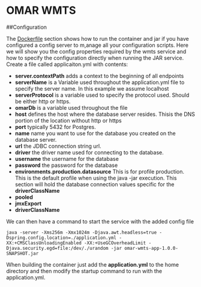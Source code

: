 # OMAR WMTS

##Configuration

The [Dockerfile](#dockerfile) section shows how to run the container and jar if you have configured a config server to m,anage all your configuration scripts.  Here we will show you the config properties required by the wmts service and how to specify the configuration directly when running the JAR service.  Create a file called applicaiton.yml with contents:

 * **server.contextPath** adds a context to the beginning of all endpoints
 * **serverName** is a Variable used throughout the application.yml file to specify the server name.  In this example we assume localhost
 * **serverProtocol** is a variable used to specify the protocol used.  Should be either http or https.
 * **omarDb** is a variable used throughout the file
  * **host** defines the host where the database server resides.  Thisis the DNS portion of the location without http or https
  * **port** typically 5432 for Postgres.
  * **name** name you want to use for the database you created on the database server.
  * **url** the JDBC connection string url.
  * **driver** the driver name used for connecting to the database.
  * **username** the username for the database
  * **password** the password for the database
 * **environments.production.datasource** This is for profile production.  This is the default profile when using the java -jar execution. This section will hold the database connection values specific for the **driverClassName**
  * **pooled**  
  * **jmxExport**
  * **driverClassName** 
    

We can then have a command to start the service with the added config file

`java -server -Xms256m -Xmx1024m -Djava.awt.headless=true -Dspring.config.location=./application.yml -XX:+CMSClassUnloadingEnabled -XX:+UseGCOverheadLimit -Djava.security.egd=file:/dev/./urandom -jar omar-wmts-app-1.0.0-SNAPSHOT.jar`

When building the container just add the **application.yml** to the home directory and then modify the startup command to run with the application.yml.

